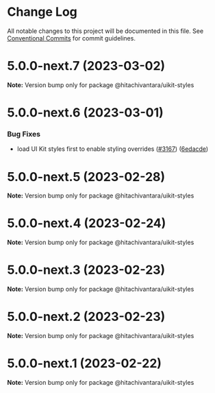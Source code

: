 # Change Log

All notable changes to this project will be documented in this file.
See [Conventional Commits](https://conventionalcommits.org) for commit guidelines.

# 5.0.0-next.7 (2023-03-02)

**Note:** Version bump only for package @hitachivantara/uikit-styles

# 5.0.0-next.6 (2023-03-01)

### Bug Fixes

- load UI Kit styles first to enable styling overrides ([#3167](https://github.com/lumada-design/hv-uikit-react/issues/3167)) ([6edacde](https://github.com/lumada-design/hv-uikit-react/commit/6edacde1e3d090f6e1228693b3e5628fe776fecf))

# 5.0.0-next.5 (2023-02-28)

**Note:** Version bump only for package @hitachivantara/uikit-styles

# 5.0.0-next.4 (2023-02-24)

**Note:** Version bump only for package @hitachivantara/uikit-styles

# 5.0.0-next.3 (2023-02-23)

**Note:** Version bump only for package @hitachivantara/uikit-styles

# 5.0.0-next.2 (2023-02-23)

**Note:** Version bump only for package @hitachivantara/uikit-styles

# 5.0.0-next.1 (2023-02-22)

**Note:** Version bump only for package @hitachivantara/uikit-styles
